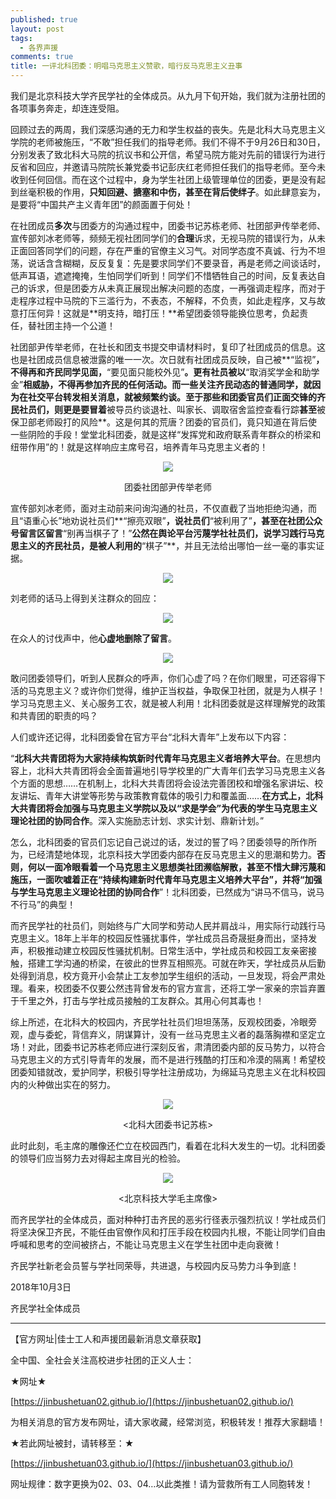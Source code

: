 ```yaml
---
published: true
layout: post
tags:
  - 各界声援
comments: true
title: 一评北科团委：明唱马克思主义赞歌，暗行反马克思主义丑事
---
```


我们是北京科技大学齐民学社的全体成员。从九月下旬开始，我们就为注册社团的各项事务奔走，却连连受阻。

 

回顾过去的两周，我们深感沟通的无力和学生权益的丧失。先是北科大马克思主义学院的老师被施压，“不敢”担任我们的指导老师。我们不得不于9月26日和30日，分别发表了致北科大马院的抗议书和公开信，希望马院方能对先前的错误行为进行反省和回应，并邀请马院院长兼党委书记彭庆红老师担任我们的指导老师。至今未收到任何回信。而在这个过程中，身为学生社团上级管理单位的团委，更是没有起到丝毫积极的作用，**只知回避、搪塞和中伤，甚至在背后使绊子**。如此肆意妄为，是要将“中国共产主义青年团”的颜面置于何处！

 

在社团成员**多次**与团委方的沟通过程中，团委书记苏栋老师、社团部尹传举老师、宣传部刘冰老师等，频频无视社团同学们的**合理**诉求，无视马院的错误行为，从未正面回答同学们的问题，存在严重的官僚主义习气。对同学态度不真诚、行为不坦荡，说话含含糊糊，反反复复：先是要求同学们不要录音，再是老师之间谈话时，低声耳语，遮遮掩掩，生怕同学们听到！同学们不惜牺牲自己的时间，反复表达自己的诉求，但是团委方从未真正展现出解决问题的态度，一再强调走程序，而对于走程序过程中马院的下三滥行为，不表态，不解释，不负责，如此走程序，又与故意打压何异！这就是**明支持，暗打压！**希望团委领导能换位思考，负起责任，替社团主持一个公道！

 

社团部尹传举老师，在社长和团支书提交申请材料时，复印了社团成员的信息。这也是社团成员信息被泄露的唯一一次。次日就有社团成员反映，自己被**“监视”**，不得再和齐民同学见面，**“要见面只能校外见”**。更有社员被以**“取消奖学金和助学金”**相威胁，不得再参加齐民的任何活动。而一些关注齐民动态的普通同学，**就因为在社交平台转发相关消息，就被频繁约谈**。至于那些和团委官员们正面交锋的齐民社员们，则更是要冒着**被导员约谈退社、叫家长、调取宿舍监控查看行踪**甚至**被保卫部老师殴打的风险**。这是何其的荒唐？团委的官员们，竟只知道在背后使一些阴险的手段！堂堂北科团委，就是这样“发挥党和政府联系青年群众的桥梁和纽带作用”的！就是这样响应主席号召，培养青年马克思主义者的！

<center>

[![](https://api.superbed.cn/pic/5bb45e699dc6d66ebf8955d0)](https://api.superbed.cn/pic/5bb45e699dc6d66ebf8955d0)

团委社团部尹传举老师

</center>

宣传部刘冰老师，面对主动前来问询沟通的社员，不仅直截了当地拒绝沟通，而且“语重心长”地劝说社员们**“擦亮双眼”**，说社员们**“被利用了”**，甚至在社团公众号留言区留言**“别再当棋子了！”**公然在舆论平台污蔑学社社员们，说学习践行马克思主义的齐民社员，是被人利用的**“棋子”**，并且无法给出哪怕一丝一毫的事实证据。

<p align="center"> <img src="https://api.superbed.cn/pic/5bb4600e9dc6d66ebf8955d2"> </p>



刘老师的话马上得到关注群众的回应：

<p align="center"> <img src="https://api.superbed.cn/pic/5bb460579dc6d66ebf8955d5"> </p>



在众人的讨伐声中，他**心虚地删除了留言**。

<p align="center"> <img src="https://api.superbed.cn/pic/5bb460879dc6d66ebf8955d6"> </p>


敢问团委领导们，听到人民群众的呼声，你们心虚了吗？在你们眼里，可还容得下活的马克思主义？或许你们觉得，维护正当权益，争取保卫社团，就是为人棋子！学习马克思主义、关心服务工农，就是被人利用！北科团委就是这样理解党的政策和共青团的职责的吗？

 

人们或许还记得，北科团委曾在官方平台“北科大青年”上发布以下内容：

 

“**北科大共青团将为大家持续构筑新时代青年马克思主义者培养大平台**。在思想内容上，北科大共青团将会全面普遍地引导学校里的广大青年们去学习马克思主义各个方面的思想……在机制上，北科大共青团将会设法完善团校和增强名家讲坛、校友讲坛、青年大讲堂等形势与政策教育载体的吸引力和覆盖面……**在方式上，北科大共青团将会加强与马克思主义学院以及以“求是学会”为代表的学生马克思主义理论社团的协同合作**。深入实施励志计划、求实计划、鼎新计划。”

 

怎么，北科团委的官员们忘记自己说过的话，发过的誓了吗？团委领导的所作所为，已经清楚地体现，北京科技大学团委内部存在反马克思主义的思潮和势力。**否则，何以一面冷眼看着一个马克思主义思想类社团濒临解散，甚至不惜大肆污蔑和施压，一面吹嘘着正在“持续构建新时代青年马克思主义培养大平台”，并将“加强与学生马克思主义理论社团的协同合作**”！北科团委，已然成为“讲马不信马，说马不行马”的典型！



而齐民学社的社员们，则始终与广大同学和劳动人民并肩战斗，用实际行动践行马克思主义。18年上半年的校园反性骚扰事件，学社成员吕奇晟挺身而出，坚持发声，积极推动建立校园反性骚扰机制。日常生活中，学社成员和校园工友亲密接触，搭建工学沟通的桥梁，在彼此的世界互相照亮。可就在昨天，学社成员从后勤处得到消息，校方竟开小会禁止工友参加学生组织的活动，一旦发现，将会严肃处理。看来，校团委不仅要公然违背曾发布的官方宣言，还将工学一家亲的宗旨弃置于千里之外，打击与学社成员接触的工友群众。其用心何其毒也！

 

综上所述，在北科大的校园内，齐民学社社员们坦坦荡荡，反观校团委，冷眼旁观，虚与委蛇，背信弃义，阴谋算计，没有一丝马克思主义者的磊落胸襟和坚定立场！对此，团委书记苏栋老师应进行深刻反省，肃清团委内部的反马势力，以符合马克思主义的方式引导青年的发展，而不是进行残酷的打压和冷漠的隔离！希望校团委知错就改，爱护同学，积极引导学社注册成功，为绵延马克思主义在北科校园内的火种做出实在的努力。

<p align="center"> <img src="https://api.superbed.cn/pic/5bb4629f9dc6d66ebf8955da"> </p>


<p align="center"> <北科大团委书记苏栋> </p>

此时此刻，毛主席的雕像还伫立在校园西门，看着在北科大发生的一切。北科团委的领导们应当努力去对得起主席目光的检验。

<p align="center"> <img src="https://api.superbed.cn/pic/5bb462e59dc6d66ebf8955db"> </p>


<p align="center"> <北京科技大学毛主席像> </p>


 

而齐民学社的全体成员，面对种种打击齐民的恶劣行径表示强烈抗议！学社成员们将坚决保卫齐民，不能任由官僚作风和打压手段在校园内扎根，不能让同学们自由呼喊和思考的空间被挤占，不能让马克思主义在学生社团中走向衰微！



齐民学社新老会员誓与学社同荣辱，共进退，与校园内反马势力斗争到底！

 

2018年10月3日

齐民学社全体成员

---
【官方网址|佳士工人和声援团最新消息文章获取】

全中国、全社会关注高校进步社团的正义人士：

★网址★

[https://jinbushetuan02.github.io/](https://jinbushetuan02.github.io/)

为相关消息的官方发布网址，请大家收藏，经常浏览，积极转发！推荐大家翻墙！

★若此网址被封，请转移至：★

[https://jinbushetuan03.github.io/](https://jinbushetuan03.github.io/)

网址规律：数字更换为02、03、04…以此类推！请为营救所有工人同胞转发！



